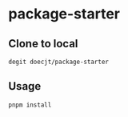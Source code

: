 # package-starter
## Clone to local
```shell
degit doecjt/package-starter
```
## Usage
```shell
pnpm install
```
